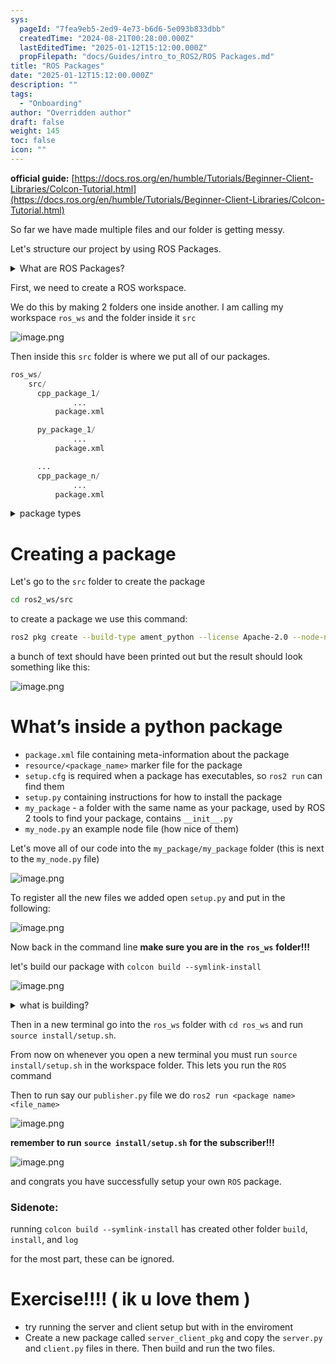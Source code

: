 ```yaml
---
sys:
  pageId: "7fea9eb5-2ed9-4e73-b6d6-5e093b833dbb"
  createdTime: "2024-08-21T00:28:00.000Z"
  lastEditedTime: "2025-01-12T15:12:00.000Z"
  propFilepath: "docs/Guides/intro_to_ROS2/ROS Packages.md"
title: "ROS Packages"
date: "2025-01-12T15:12:00.000Z"
description: ""
tags:
  - "Onboarding"
author: "Overridden author"
draft: false
weight: 145
toc: false
icon: ""
---
```


**official guide:** [https://docs.ros.org/en/humble/Tutorials/Beginner-Client-Libraries/Colcon-Tutorial.html](https://docs.ros.org/en/humble/Tutorials/Beginner-Client-Libraries/Colcon-Tutorial.html)

So far we have made multiple files and our folder is getting messy.

Let's structure our project by using ROS Packages.

<details>

<summary>What are ROS Packages?</summary>

ROS Packages are, as the name implies, packages of code that are highly sharable between ROS developers.

They consist of a folder, `package.xml` file, and source code

```python
      cpp_package_1/
		      ... imagine much code files here ..
          package.xml
```

</details>

First, we need to create a ROS workspace.

We do this by making 2 folders one inside another. I am calling my workspace `ros_ws` and the folder inside it `src`

![image.png](https://prod-files-secure.s3.us-west-2.amazonaws.com/d518164a-d88e-44d1-a4ee-3adb3bd8bce0/70706947-fd18-4537-a67b-e12946812d31/image.png?X-Amz-Algorithm=AWS4-HMAC-SHA256&X-Amz-Content-Sha256=UNSIGNED-PAYLOAD&X-Amz-Credential=ASIAZI2LB466RKK46SL4%2F20250205%2Fus-west-2%2Fs3%2Faws4_request&X-Amz-Date=20250205T200951Z&X-Amz-Expires=3600&X-Amz-Security-Token=IQoJb3JpZ2luX2VjEDIaCXVzLXdlc3QtMiJHMEUCIQCFfDsofh1GYiMdoA7gan2%2F%2FUP0%2BnQ4t0oe%2Bz5Fr1d0fQIgVLKCACpvrh2MTLcnCRWazgepvWzaooN9v3JjQpXwZjAq%2FwMIShAAGgw2Mzc0MjMxODM4MDUiDAUGr0F3owwlyaY4WCrcA2kFIfLDj2Oh6P5LCqMkK%2BtIXcK1bIF8Hb36eJWWFzgJCXg17lTYf7qnNUxH5sFf2iSVZougAPOe5lMvrNH7YyGZphvxM4q6cpZdP%2BhGWAQunOQjXhn02Q8YRFSWYHdt1U1mp9jlLXd%2BlQUazWIy7l4VwzzOJQ%2F6P5XW7de5agjjz4k0nUFyofJUqChBQvkr1yt2udnL52TkDs5s845TKW%2BY1Pkcxg3s%2F0qFVdP6cuPD2slx0mOXQyi5JtisznRLpsPpiQ%2FUrCPiM8LYg3dnUlHhpPQ02dk3lL2Y1VTQndQn3Q7HFXtkPqYfX6dyHhQFE5E%2FRqrz6pW23eETRiElfPdg8%2BS5rh%2FVzQRE%2FBdT%2BJVZAJM9BcGkK63k5%2Bb99E5HBeHzdMnTpmWyNS%2BHU7hoOtDQMdptDbqAhEv72NkMDerE1todsDFNkeSS%2BQcMKatUgYQRWDbh7jE4X2W6zwwbsINFQUtZE2KkyJD5uJe5dAqh2tB%2Fs%2BxMs%2BAJNTf0wMgjjcAn3LK9WFfn3s2WsWPoqHUrJFTl3ZvjZho2MYkjqjBfyv5HqXKsVgyJYvGFtEqZldbg993wDnUBP8ZfYJWTyqDPX48PMXxZ3RxqoNaAjAclJye1GJl93GimiiYLMOG7jr0GOqUBYQZ002p%2FGkaWk7X0SB3QCzGZocBapbqZy3jkuGMRlKdF7d4boGQMmvYS024%2FC7vJeuZoVpubq7IHFxlFYDEsubslRCIvPbfLqg3Mwt8jTWaxo19C5WjUkndkZbwMPAUL%2FGAZdz0IIW068Md1jKCR7i4L6VnuuChIquq8dz4ChS3PwIg63syykbLMhFG4POLyCzRyFOyw5XCVFXkUchNVx1eijCXD&X-Amz-Signature=a226d38899a04943ef7d3597f88d09070414c7241d5bfc99439ae9adc8989594&X-Amz-SignedHeaders=host&x-id=GetObject)

Then inside this `src` folder is where we put all of our packages.

```python
ros_ws/
    src/
      cpp_package_1/
		      ...
          package.xml

      py_package_1/
		      ...
          package.xml

      ...
      cpp_package_n/
		      ...
          package.xml

```

<details>

<summary>package types</summary>

packages can be either `C++` or python.

the intern file structure is different for each but for this guide we will stick to creating python packages

</details>

# Creating a package

Let's go to the `src` folder to create the package

```bash
cd ros2_ws/src
```

to create a package we use this command:

```bash
ros2 pkg create --build-type ament_python --license Apache-2.0 --node-name my_node my_package
```

a bunch of text should have been printed out but the result should look something like this:

![image.png](https://prod-files-secure.s3.us-west-2.amazonaws.com/d518164a-d88e-44d1-a4ee-3adb3bd8bce0/e6cf1e3f-8512-4a3e-b131-079f800bf3e8/image.png?X-Amz-Algorithm=AWS4-HMAC-SHA256&X-Amz-Content-Sha256=UNSIGNED-PAYLOAD&X-Amz-Credential=ASIAZI2LB466RKK46SL4%2F20250205%2Fus-west-2%2Fs3%2Faws4_request&X-Amz-Date=20250205T200951Z&X-Amz-Expires=3600&X-Amz-Security-Token=IQoJb3JpZ2luX2VjEDIaCXVzLXdlc3QtMiJHMEUCIQCFfDsofh1GYiMdoA7gan2%2F%2FUP0%2BnQ4t0oe%2Bz5Fr1d0fQIgVLKCACpvrh2MTLcnCRWazgepvWzaooN9v3JjQpXwZjAq%2FwMIShAAGgw2Mzc0MjMxODM4MDUiDAUGr0F3owwlyaY4WCrcA2kFIfLDj2Oh6P5LCqMkK%2BtIXcK1bIF8Hb36eJWWFzgJCXg17lTYf7qnNUxH5sFf2iSVZougAPOe5lMvrNH7YyGZphvxM4q6cpZdP%2BhGWAQunOQjXhn02Q8YRFSWYHdt1U1mp9jlLXd%2BlQUazWIy7l4VwzzOJQ%2F6P5XW7de5agjjz4k0nUFyofJUqChBQvkr1yt2udnL52TkDs5s845TKW%2BY1Pkcxg3s%2F0qFVdP6cuPD2slx0mOXQyi5JtisznRLpsPpiQ%2FUrCPiM8LYg3dnUlHhpPQ02dk3lL2Y1VTQndQn3Q7HFXtkPqYfX6dyHhQFE5E%2FRqrz6pW23eETRiElfPdg8%2BS5rh%2FVzQRE%2FBdT%2BJVZAJM9BcGkK63k5%2Bb99E5HBeHzdMnTpmWyNS%2BHU7hoOtDQMdptDbqAhEv72NkMDerE1todsDFNkeSS%2BQcMKatUgYQRWDbh7jE4X2W6zwwbsINFQUtZE2KkyJD5uJe5dAqh2tB%2Fs%2BxMs%2BAJNTf0wMgjjcAn3LK9WFfn3s2WsWPoqHUrJFTl3ZvjZho2MYkjqjBfyv5HqXKsVgyJYvGFtEqZldbg993wDnUBP8ZfYJWTyqDPX48PMXxZ3RxqoNaAjAclJye1GJl93GimiiYLMOG7jr0GOqUBYQZ002p%2FGkaWk7X0SB3QCzGZocBapbqZy3jkuGMRlKdF7d4boGQMmvYS024%2FC7vJeuZoVpubq7IHFxlFYDEsubslRCIvPbfLqg3Mwt8jTWaxo19C5WjUkndkZbwMPAUL%2FGAZdz0IIW068Md1jKCR7i4L6VnuuChIquq8dz4ChS3PwIg63syykbLMhFG4POLyCzRyFOyw5XCVFXkUchNVx1eijCXD&X-Amz-Signature=0e87253dd7c56ce0034b956a8c9c8858139239c50df91874fbfb8f36709a7480&X-Amz-SignedHeaders=host&x-id=GetObject)

# What’s inside a python package

- `package.xml` file containing meta-information about the package
- `resource/<package_name>` marker file for the package
- `setup.cfg` is required when a package has executables, so `ros2 run` can find them
- `setup.py` containing instructions for how to install the package
- `my_package` - a folder with the same name as your package, used by ROS 2 tools to find your package, contains `__init__.py`
- `my_node.py` an example node file (how nice of them)

Let's move all of our code into the `my_package/my_package` folder (this is next to the `my_node.py` file)

![image.png](https://prod-files-secure.s3.us-west-2.amazonaws.com/d518164a-d88e-44d1-a4ee-3adb3bd8bce0/9ce58f11-0da9-4d3e-b86d-506a9685d378/image.png?X-Amz-Algorithm=AWS4-HMAC-SHA256&X-Amz-Content-Sha256=UNSIGNED-PAYLOAD&X-Amz-Credential=ASIAZI2LB466RKK46SL4%2F20250205%2Fus-west-2%2Fs3%2Faws4_request&X-Amz-Date=20250205T200951Z&X-Amz-Expires=3600&X-Amz-Security-Token=IQoJb3JpZ2luX2VjEDIaCXVzLXdlc3QtMiJHMEUCIQCFfDsofh1GYiMdoA7gan2%2F%2FUP0%2BnQ4t0oe%2Bz5Fr1d0fQIgVLKCACpvrh2MTLcnCRWazgepvWzaooN9v3JjQpXwZjAq%2FwMIShAAGgw2Mzc0MjMxODM4MDUiDAUGr0F3owwlyaY4WCrcA2kFIfLDj2Oh6P5LCqMkK%2BtIXcK1bIF8Hb36eJWWFzgJCXg17lTYf7qnNUxH5sFf2iSVZougAPOe5lMvrNH7YyGZphvxM4q6cpZdP%2BhGWAQunOQjXhn02Q8YRFSWYHdt1U1mp9jlLXd%2BlQUazWIy7l4VwzzOJQ%2F6P5XW7de5agjjz4k0nUFyofJUqChBQvkr1yt2udnL52TkDs5s845TKW%2BY1Pkcxg3s%2F0qFVdP6cuPD2slx0mOXQyi5JtisznRLpsPpiQ%2FUrCPiM8LYg3dnUlHhpPQ02dk3lL2Y1VTQndQn3Q7HFXtkPqYfX6dyHhQFE5E%2FRqrz6pW23eETRiElfPdg8%2BS5rh%2FVzQRE%2FBdT%2BJVZAJM9BcGkK63k5%2Bb99E5HBeHzdMnTpmWyNS%2BHU7hoOtDQMdptDbqAhEv72NkMDerE1todsDFNkeSS%2BQcMKatUgYQRWDbh7jE4X2W6zwwbsINFQUtZE2KkyJD5uJe5dAqh2tB%2Fs%2BxMs%2BAJNTf0wMgjjcAn3LK9WFfn3s2WsWPoqHUrJFTl3ZvjZho2MYkjqjBfyv5HqXKsVgyJYvGFtEqZldbg993wDnUBP8ZfYJWTyqDPX48PMXxZ3RxqoNaAjAclJye1GJl93GimiiYLMOG7jr0GOqUBYQZ002p%2FGkaWk7X0SB3QCzGZocBapbqZy3jkuGMRlKdF7d4boGQMmvYS024%2FC7vJeuZoVpubq7IHFxlFYDEsubslRCIvPbfLqg3Mwt8jTWaxo19C5WjUkndkZbwMPAUL%2FGAZdz0IIW068Md1jKCR7i4L6VnuuChIquq8dz4ChS3PwIg63syykbLMhFG4POLyCzRyFOyw5XCVFXkUchNVx1eijCXD&X-Amz-Signature=78ce6bf13c8919b66d2e1b5444d5bd718b59fa52722eb9db42f2d352399dc3be&X-Amz-SignedHeaders=host&x-id=GetObject)

To register all the new files we added open `setup.py` and put in the following:

![image.png](https://prod-files-secure.s3.us-west-2.amazonaws.com/d518164a-d88e-44d1-a4ee-3adb3bd8bce0/1cd7c262-4cae-4496-9d75-c178537d24a2/image.png?X-Amz-Algorithm=AWS4-HMAC-SHA256&X-Amz-Content-Sha256=UNSIGNED-PAYLOAD&X-Amz-Credential=ASIAZI2LB466RKK46SL4%2F20250205%2Fus-west-2%2Fs3%2Faws4_request&X-Amz-Date=20250205T200951Z&X-Amz-Expires=3600&X-Amz-Security-Token=IQoJb3JpZ2luX2VjEDIaCXVzLXdlc3QtMiJHMEUCIQCFfDsofh1GYiMdoA7gan2%2F%2FUP0%2BnQ4t0oe%2Bz5Fr1d0fQIgVLKCACpvrh2MTLcnCRWazgepvWzaooN9v3JjQpXwZjAq%2FwMIShAAGgw2Mzc0MjMxODM4MDUiDAUGr0F3owwlyaY4WCrcA2kFIfLDj2Oh6P5LCqMkK%2BtIXcK1bIF8Hb36eJWWFzgJCXg17lTYf7qnNUxH5sFf2iSVZougAPOe5lMvrNH7YyGZphvxM4q6cpZdP%2BhGWAQunOQjXhn02Q8YRFSWYHdt1U1mp9jlLXd%2BlQUazWIy7l4VwzzOJQ%2F6P5XW7de5agjjz4k0nUFyofJUqChBQvkr1yt2udnL52TkDs5s845TKW%2BY1Pkcxg3s%2F0qFVdP6cuPD2slx0mOXQyi5JtisznRLpsPpiQ%2FUrCPiM8LYg3dnUlHhpPQ02dk3lL2Y1VTQndQn3Q7HFXtkPqYfX6dyHhQFE5E%2FRqrz6pW23eETRiElfPdg8%2BS5rh%2FVzQRE%2FBdT%2BJVZAJM9BcGkK63k5%2Bb99E5HBeHzdMnTpmWyNS%2BHU7hoOtDQMdptDbqAhEv72NkMDerE1todsDFNkeSS%2BQcMKatUgYQRWDbh7jE4X2W6zwwbsINFQUtZE2KkyJD5uJe5dAqh2tB%2Fs%2BxMs%2BAJNTf0wMgjjcAn3LK9WFfn3s2WsWPoqHUrJFTl3ZvjZho2MYkjqjBfyv5HqXKsVgyJYvGFtEqZldbg993wDnUBP8ZfYJWTyqDPX48PMXxZ3RxqoNaAjAclJye1GJl93GimiiYLMOG7jr0GOqUBYQZ002p%2FGkaWk7X0SB3QCzGZocBapbqZy3jkuGMRlKdF7d4boGQMmvYS024%2FC7vJeuZoVpubq7IHFxlFYDEsubslRCIvPbfLqg3Mwt8jTWaxo19C5WjUkndkZbwMPAUL%2FGAZdz0IIW068Md1jKCR7i4L6VnuuChIquq8dz4ChS3PwIg63syykbLMhFG4POLyCzRyFOyw5XCVFXkUchNVx1eijCXD&X-Amz-Signature=601412b909c7a550af7359ae2b1939f5042f7a7f2bc9c8f042009885e059796c&X-Amz-SignedHeaders=host&x-id=GetObject)

Now back in the command line **make sure you are in the** **`ros_ws`** **folder!!!**

let's build our package with `colcon build --symlink-install`

![image.png](https://prod-files-secure.s3.us-west-2.amazonaws.com/d518164a-d88e-44d1-a4ee-3adb3bd8bce0/2f2a0d27-b173-48fd-b189-5f5c0ce65619/image.png?X-Amz-Algorithm=AWS4-HMAC-SHA256&X-Amz-Content-Sha256=UNSIGNED-PAYLOAD&X-Amz-Credential=ASIAZI2LB466RKK46SL4%2F20250205%2Fus-west-2%2Fs3%2Faws4_request&X-Amz-Date=20250205T200951Z&X-Amz-Expires=3600&X-Amz-Security-Token=IQoJb3JpZ2luX2VjEDIaCXVzLXdlc3QtMiJHMEUCIQCFfDsofh1GYiMdoA7gan2%2F%2FUP0%2BnQ4t0oe%2Bz5Fr1d0fQIgVLKCACpvrh2MTLcnCRWazgepvWzaooN9v3JjQpXwZjAq%2FwMIShAAGgw2Mzc0MjMxODM4MDUiDAUGr0F3owwlyaY4WCrcA2kFIfLDj2Oh6P5LCqMkK%2BtIXcK1bIF8Hb36eJWWFzgJCXg17lTYf7qnNUxH5sFf2iSVZougAPOe5lMvrNH7YyGZphvxM4q6cpZdP%2BhGWAQunOQjXhn02Q8YRFSWYHdt1U1mp9jlLXd%2BlQUazWIy7l4VwzzOJQ%2F6P5XW7de5agjjz4k0nUFyofJUqChBQvkr1yt2udnL52TkDs5s845TKW%2BY1Pkcxg3s%2F0qFVdP6cuPD2slx0mOXQyi5JtisznRLpsPpiQ%2FUrCPiM8LYg3dnUlHhpPQ02dk3lL2Y1VTQndQn3Q7HFXtkPqYfX6dyHhQFE5E%2FRqrz6pW23eETRiElfPdg8%2BS5rh%2FVzQRE%2FBdT%2BJVZAJM9BcGkK63k5%2Bb99E5HBeHzdMnTpmWyNS%2BHU7hoOtDQMdptDbqAhEv72NkMDerE1todsDFNkeSS%2BQcMKatUgYQRWDbh7jE4X2W6zwwbsINFQUtZE2KkyJD5uJe5dAqh2tB%2Fs%2BxMs%2BAJNTf0wMgjjcAn3LK9WFfn3s2WsWPoqHUrJFTl3ZvjZho2MYkjqjBfyv5HqXKsVgyJYvGFtEqZldbg993wDnUBP8ZfYJWTyqDPX48PMXxZ3RxqoNaAjAclJye1GJl93GimiiYLMOG7jr0GOqUBYQZ002p%2FGkaWk7X0SB3QCzGZocBapbqZy3jkuGMRlKdF7d4boGQMmvYS024%2FC7vJeuZoVpubq7IHFxlFYDEsubslRCIvPbfLqg3Mwt8jTWaxo19C5WjUkndkZbwMPAUL%2FGAZdz0IIW068Md1jKCR7i4L6VnuuChIquq8dz4ChS3PwIg63syykbLMhFG4POLyCzRyFOyw5XCVFXkUchNVx1eijCXD&X-Amz-Signature=55c39a50596185d8d5e1368752fa19c9a6717a0b632c97ab67c90734ee1ccaf1&X-Amz-SignedHeaders=host&x-id=GetObject)

<details>

<summary>what is building?</summary>

if you are a CS major at Rose-Hulman you will learn the answer to this in CSSE132

but TLDR; is it combines all the code files into one program that can be run easily 

</details>

Then in a new terminal go into the `ros_ws` folder with `cd ros_ws` and run `source install/setup.sh`. 

From now on whenever you open a new terminal you must run `source install/setup.sh` in the workspace folder. This lets you run the `ROS` command

Then to run say our `publisher.py` file we do `ros2 run <package name> <file_name>`

![image.png](https://prod-files-secure.s3.us-west-2.amazonaws.com/d518164a-d88e-44d1-a4ee-3adb3bd8bce0/4f4b1219-3a44-4632-aa0a-ce3471699f59/image.png?X-Amz-Algorithm=AWS4-HMAC-SHA256&X-Amz-Content-Sha256=UNSIGNED-PAYLOAD&X-Amz-Credential=ASIAZI2LB466RKK46SL4%2F20250205%2Fus-west-2%2Fs3%2Faws4_request&X-Amz-Date=20250205T200951Z&X-Amz-Expires=3600&X-Amz-Security-Token=IQoJb3JpZ2luX2VjEDIaCXVzLXdlc3QtMiJHMEUCIQCFfDsofh1GYiMdoA7gan2%2F%2FUP0%2BnQ4t0oe%2Bz5Fr1d0fQIgVLKCACpvrh2MTLcnCRWazgepvWzaooN9v3JjQpXwZjAq%2FwMIShAAGgw2Mzc0MjMxODM4MDUiDAUGr0F3owwlyaY4WCrcA2kFIfLDj2Oh6P5LCqMkK%2BtIXcK1bIF8Hb36eJWWFzgJCXg17lTYf7qnNUxH5sFf2iSVZougAPOe5lMvrNH7YyGZphvxM4q6cpZdP%2BhGWAQunOQjXhn02Q8YRFSWYHdt1U1mp9jlLXd%2BlQUazWIy7l4VwzzOJQ%2F6P5XW7de5agjjz4k0nUFyofJUqChBQvkr1yt2udnL52TkDs5s845TKW%2BY1Pkcxg3s%2F0qFVdP6cuPD2slx0mOXQyi5JtisznRLpsPpiQ%2FUrCPiM8LYg3dnUlHhpPQ02dk3lL2Y1VTQndQn3Q7HFXtkPqYfX6dyHhQFE5E%2FRqrz6pW23eETRiElfPdg8%2BS5rh%2FVzQRE%2FBdT%2BJVZAJM9BcGkK63k5%2Bb99E5HBeHzdMnTpmWyNS%2BHU7hoOtDQMdptDbqAhEv72NkMDerE1todsDFNkeSS%2BQcMKatUgYQRWDbh7jE4X2W6zwwbsINFQUtZE2KkyJD5uJe5dAqh2tB%2Fs%2BxMs%2BAJNTf0wMgjjcAn3LK9WFfn3s2WsWPoqHUrJFTl3ZvjZho2MYkjqjBfyv5HqXKsVgyJYvGFtEqZldbg993wDnUBP8ZfYJWTyqDPX48PMXxZ3RxqoNaAjAclJye1GJl93GimiiYLMOG7jr0GOqUBYQZ002p%2FGkaWk7X0SB3QCzGZocBapbqZy3jkuGMRlKdF7d4boGQMmvYS024%2FC7vJeuZoVpubq7IHFxlFYDEsubslRCIvPbfLqg3Mwt8jTWaxo19C5WjUkndkZbwMPAUL%2FGAZdz0IIW068Md1jKCR7i4L6VnuuChIquq8dz4ChS3PwIg63syykbLMhFG4POLyCzRyFOyw5XCVFXkUchNVx1eijCXD&X-Amz-Signature=60e1994f3eccb65959f55762dc5b64e01dfb8f43d0f6f7dc1a8397e49a8d0692&X-Amz-SignedHeaders=host&x-id=GetObject)

**remember to run** **`source install/setup.sh`** **for the subscriber!!!**

![image.png](https://prod-files-secure.s3.us-west-2.amazonaws.com/d518164a-d88e-44d1-a4ee-3adb3bd8bce0/02121119-dad4-49ec-8356-c956108b4243/image.png?X-Amz-Algorithm=AWS4-HMAC-SHA256&X-Amz-Content-Sha256=UNSIGNED-PAYLOAD&X-Amz-Credential=ASIAZI2LB466RKK46SL4%2F20250205%2Fus-west-2%2Fs3%2Faws4_request&X-Amz-Date=20250205T200951Z&X-Amz-Expires=3600&X-Amz-Security-Token=IQoJb3JpZ2luX2VjEDIaCXVzLXdlc3QtMiJHMEUCIQCFfDsofh1GYiMdoA7gan2%2F%2FUP0%2BnQ4t0oe%2Bz5Fr1d0fQIgVLKCACpvrh2MTLcnCRWazgepvWzaooN9v3JjQpXwZjAq%2FwMIShAAGgw2Mzc0MjMxODM4MDUiDAUGr0F3owwlyaY4WCrcA2kFIfLDj2Oh6P5LCqMkK%2BtIXcK1bIF8Hb36eJWWFzgJCXg17lTYf7qnNUxH5sFf2iSVZougAPOe5lMvrNH7YyGZphvxM4q6cpZdP%2BhGWAQunOQjXhn02Q8YRFSWYHdt1U1mp9jlLXd%2BlQUazWIy7l4VwzzOJQ%2F6P5XW7de5agjjz4k0nUFyofJUqChBQvkr1yt2udnL52TkDs5s845TKW%2BY1Pkcxg3s%2F0qFVdP6cuPD2slx0mOXQyi5JtisznRLpsPpiQ%2FUrCPiM8LYg3dnUlHhpPQ02dk3lL2Y1VTQndQn3Q7HFXtkPqYfX6dyHhQFE5E%2FRqrz6pW23eETRiElfPdg8%2BS5rh%2FVzQRE%2FBdT%2BJVZAJM9BcGkK63k5%2Bb99E5HBeHzdMnTpmWyNS%2BHU7hoOtDQMdptDbqAhEv72NkMDerE1todsDFNkeSS%2BQcMKatUgYQRWDbh7jE4X2W6zwwbsINFQUtZE2KkyJD5uJe5dAqh2tB%2Fs%2BxMs%2BAJNTf0wMgjjcAn3LK9WFfn3s2WsWPoqHUrJFTl3ZvjZho2MYkjqjBfyv5HqXKsVgyJYvGFtEqZldbg993wDnUBP8ZfYJWTyqDPX48PMXxZ3RxqoNaAjAclJye1GJl93GimiiYLMOG7jr0GOqUBYQZ002p%2FGkaWk7X0SB3QCzGZocBapbqZy3jkuGMRlKdF7d4boGQMmvYS024%2FC7vJeuZoVpubq7IHFxlFYDEsubslRCIvPbfLqg3Mwt8jTWaxo19C5WjUkndkZbwMPAUL%2FGAZdz0IIW068Md1jKCR7i4L6VnuuChIquq8dz4ChS3PwIg63syykbLMhFG4POLyCzRyFOyw5XCVFXkUchNVx1eijCXD&X-Amz-Signature=1c4817e80b657b2a6397d977059a1f4666bfb021fd5564c91463ca49180431d8&X-Amz-SignedHeaders=host&x-id=GetObject)

and congrats you have successfully setup your own `ROS` package.

### Sidenote:

running `colcon build --symlink-install` has created other folder `build`, `install`, and `log`

for the most part, these can be ignored.

# Exercise!!!! ( ik u love them )

- try running the server and client setup but with in the enviroment
- Create a new package called `server_client_pkg` and copy the `server.py` and `client.py` files in there. Then build and run the two files.
